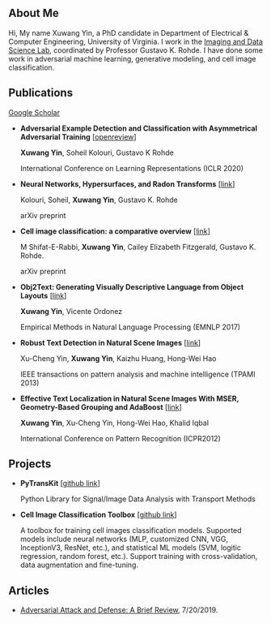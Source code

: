## About Me
Hi, My name  Xuwang Yin, a PhD candidate in Department of Electrical & Computer Engineering, University of Virginia. I work in the [Imaging and Data Science Lab](http://imagedatascience.com/), coordinated by Professor Gustavo K. Rohde. I have done some work in adversarial machine learning, generative modeling, and cell image classification.

## Publications

[Google Scholar](https://scholar.google.com/citations?user=c425B6UAAAAJ&hl=sv)

- **Adversarial Example Detection and Classification with Asymmetrical Adversarial Training** [[openreview](<https://openreview.net/forum?id=SJeQEp4YDH>)]
  
  **Xuwang Yin**, Soheil Kolouri, Gustavo K Rohde
  
  International Conference on Learning Representations (ICLR 2020)

- **Neural Networks, Hypersurfaces, and Radon Transforms** [[link](https://arxiv.org/abs/1907.02220)]
  
  Kolouri, Soheil, **Xuwang Yin**, Gustavo K. Rohde
  
  arXiv preprint

- **Cell image classification: a comparative overview** [[link](https://arxiv.org/abs/1906.03316)]
  
  M Shifat-E-Rabbi, **Xuwang Yin**, Cailey Elizabeth Fitzgerald, Gustavo K. Rohde.
  
  arXiv preprint

- **Obj2Text: Generating Visually Descriptive Language from Object Layouts** [[link](https://www.aclweb.org/anthology/D17-1017/)]
  
  **Xuwang Yin**, Vicente Ordonez
  
  Empirical Methods in Natural Language Processing (EMNLP 2017)
  
- **Robust Text Detection in Natural Scene Images** [[link](<https://ieeexplore.ieee.org/abstract/document/6613482>)]
  
  Xu-Cheng Yin, **Xuwang Yin**, Kaizhu Huang, Hong-Wei Hao
  
  IEEE transactions on pattern analysis and machine intelligence (TPAMI 2013)

- **Effective Text Localization in Natural Scene Images With MSER, Geometry-Based Grouping and AdaBoost** [[link](https://ieeexplore.ieee.org/abstract/document/6460237)]
  
  **Xuwang Yin**, Xu-Cheng Yin, Hong-Wei Hao, Khalid Iqbal
  
  International Conference on Pattern Recognition (ICPR2012)

## Projects


- **PyTransKit** [[github link](https://github.com/rohdelab/PyTransKit)]

  Python Library for Signal/Image Data Analysis with Transport Methods
  
- **Cell Image Classification Toolbox** [[github link](https://github.com/rohdelab/cell-image-classification)]

  A toolbox for training cell images classification models. Supported models include neural networks (MLP, customized CNN, VGG, InceptionV3, ResNet, etc.), and statistical ML models (SVM, logitic regression, random forest, etc.). Support training with cross-validation, data augmentation and fine-tuning.


## Articles
- [Adversarial Attack and Defense: A Brief Review](docs/adv_review.pdf), 7/20/2019.
